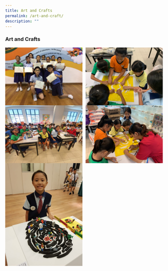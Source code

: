 ```yaml
---
title: Art and Crafts
permalink: /art-and-craft/
description: ""
---
```

### **Art and Crafts**
<img src="/images/artncraft1.jpeg" style="width:49%" align=left>
<img src="/images/artncraft2.jpeg" style="width:49%" align=right>

<br><br><br><br>
<br><br><br><br>

<img src="/images/artncraft3.jpeg" style="width:49%" align=left>
<img src="/images/artncraft4.jpeg" style="width:49%" align=right>

<br><br><br><br>
<br><br><br><br>

<img src="/images/artncraft5.jpeg" style="width:49%" align=left>